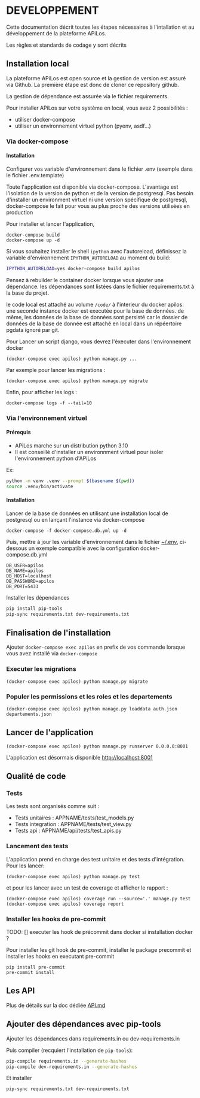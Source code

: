 # DEVELOPPEMENT

Cette documentation décrit toutes les étapes nécessaires à l'intallation et au développement de la plateforme APiLos.

Les règles et standards de codage y sont décrits

## Installation local

La plateforme APiLos est open source et la gestion de version est assuré via Github. La première étape est donc de cloner ce repository github.

La gestion de dépendance est assurée via le fichier requirements.

Pour installer APiLos sur votre système en local, vous avez 2 possibilités :
* utiliser docker-compose
* utiliser un environnement virtuel python (pyenv, asdf...)

### Via docker-compose

#### Installation

Configurer vos variable d'environnement dans le fichier .env (exemple dans le fichier .env.template)

Toute l'application est disponible via docker-compose. L'avantage est l'isolation de la version de python et de la version de postgresql. Pas besoin d'installer un environment virtuel ni une version spécifique de postgresql, docker-compose le fait pour vous au plus proche des versions utilisées en production

Pour installer et lancer l'application,

```
docker-compose build
docker-compose up -d
```

Si vous souhaitez installer le shell `ipython` avec l'autoreload, définissez la variable d'environnement
`IPYTHON_AUTORELOAD` au moment du build:

```bash
IPYTHON_AUTORELOAD=yes docker-compose build apilos
```

Pensez à rebuilder le container docker lorsque vous ajouter une dépendance. les dépendances sont listées dans le fichier requirements.txt à la base du projet.

le code local est attaché au volume `/code/` à l'interieur du docker apilos. une seconde instance docker est executée pour la base de données. de même, les données de la base de données sont persisté car le dossier de données de la base de donnée est attaché en local dans un répéertoire pgdata ignoré par git.

Pour Lancer un script django, vous devrez l'éxecuter dans l'environnement docker

```
(docker-compose exec apilos) python manage.py ...
```

Par exemple pour lancer les migrations :

```
(docker-compose exec apilos) python manage.py migrate
```

Enfin, pour afficher les logs :

```
docker-compose logs -f --tail=10
```

### Via l'environnement virtuel

#### Prérequis

* APiLos marche sur un distribution python 3.10
* Il est conseillé d'installer un environnment virtuel pour isoler l'environnement python d'APiLos

Ex:

```sh
python -m venv .venv --prompt $(basename $(pwd))
source .venv/bin/activate
```

#### Installation

Lancer de la base de données en utilisant une installation local de postgresql ou en lançant l'instance via docker-compose

```
docker-compose -f docker-compose.db.yml up -d
```

Puis, mettre à jour les variable d'environnement dans le fichier [~/.env](~/.env), ci-dessous un exemple compatible avec la configuration docker-compose.db.yml

```
DB_USER=apilos
DB_NAME=apilos
DB_HOST=localhost
DB_PASSWORD=apilos
DB_PORT=5433
```

Installer les dépendances

```sh
pip install pip-tools
pip-sync requirements.txt dev-requirements.txt
```

## Finalisation de l'installation

Ajouter `docker-compose exec apilos` en prefix de vos commande lorsque vous avez installé via `docker-compose`

### Executer les migrations

```
(docker-compose exec apilos) python manage.py migrate
```

### Populer les permissions et les roles et les departements

```
(docker-compose exec apilos) python manage.py loaddata auth.json departements.json
```

## Lancer de l'application

```
(docker-compose exec apilos) python manage.py runserver 0.0.0.0:8001
```

L'application est désormais disponible [http://localhost:8001](http://localhost:8001)


## Qualité de code

### Tests

Les tests sont organisés comme suit :
* Tests unitaires : APPNAME/tests/test_models.py
* Tests integration : APPNAME/tests/test_view.py
* Tests api : APPNAME/api/tests/test_apis.py


### Lancement des tests

L'application prend en charge des test unitaire et des tests d'intégration. Pour les lancer:

```
(docker-compose exec apilos) python manage.py test
```

et pour les lancer avec un test de coverage et afficher le rapport :

```
(docker-compose exec apilos) coverage run --source='.' manage.py test
(docker-compose exec apilos) coverage report
```

### Installer les hooks de pre-commit

TODO:
[] executer les hook de précommit dans docker si installation docker ?

Pour installer les git hook de pre-commit, installer le package precommit et installer les hooks en executant pre-commit

```
pip install pre-commit
pre-commit install
```

## Les API

Plus de détails sur la doc dédiée [API.md](API.md)

## Ajouter des dépendances avec pip-tools

Ajouter les dépendances dans requirements.in ou dev-requirements.in

Puis compiler (recquiert l'installation de `pip-tools`):

```sh
pip-compile requirements.in --generate-hashes
pip-compile dev-requirements.in --generate-hashes
```

Et installer

```sh
pip-sync requirements.txt dev-requirements.txt
```
